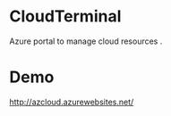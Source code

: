 # CloudTerminal
Azure portal to manage cloud resources . 

# Demo
http://azcloud.azurewebsites.net/
